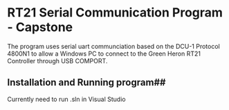 # RT21 Serial Communication Program - Capstone
The program uses serial uart communciation based on the DCU-1 Protocol 4800N1 
to allow a Windows PC to connect to the Green Heron RT21 Controller through USB COMPORT.

## Installation and Running program##
Currently need to run .sln in Visual Studio 